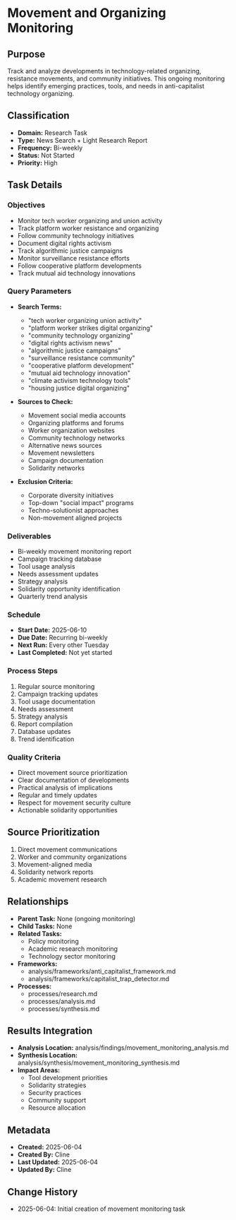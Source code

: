 # Movement and Organizing Monitoring

## Purpose
Track and analyze developments in technology-related organizing, resistance movements, and community initiatives. This ongoing monitoring helps identify emerging practices, tools, and needs in anti-capitalist technology organizing.

## Classification
- **Domain:** Research Task
- **Type:** News Search + Light Research Report
- **Frequency:** Bi-weekly
- **Status:** Not Started
- **Priority:** High

## Task Details

### Objectives
- Monitor tech worker organizing and union activity
- Track platform worker resistance and organizing
- Follow community technology initiatives
- Document digital rights activism
- Track algorithmic justice campaigns
- Monitor surveillance resistance efforts
- Follow cooperative platform developments
- Track mutual aid technology innovations

### Query Parameters
- **Search Terms:**
  - "tech worker organizing union activity"
  - "platform worker strikes digital organizing"
  - "community technology organizing"
  - "digital rights activism news"
  - "algorithmic justice campaigns"
  - "surveillance resistance community"
  - "cooperative platform development"
  - "mutual aid technology innovation"
  - "climate activism technology tools"
  - "housing justice digital organizing"

- **Sources to Check:**
  - Movement social media accounts
  - Organizing platforms and forums
  - Worker organization websites
  - Community technology networks
  - Alternative news sources
  - Movement newsletters
  - Campaign documentation
  - Solidarity networks

- **Exclusion Criteria:**
  - Corporate diversity initiatives
  - Top-down "social impact" programs
  - Techno-solutionist approaches
  - Non-movement aligned projects

### Deliverables
- Bi-weekly movement monitoring report
- Campaign tracking database
- Tool usage analysis
- Needs assessment updates
- Strategy analysis
- Solidarity opportunity identification
- Quarterly trend analysis

### Schedule
- **Start Date:** 2025-06-10
- **Due Date:** Recurring bi-weekly
- **Next Run:** Every other Tuesday
- **Last Completed:** Not yet started

### Process Steps
1. Regular source monitoring
2. Campaign tracking updates
3. Tool usage documentation
4. Needs assessment
5. Strategy analysis
6. Report compilation
7. Database updates
8. Trend identification

### Quality Criteria
- Direct movement source prioritization
- Clear documentation of developments
- Practical analysis of implications
- Regular and timely updates
- Respect for movement security culture
- Actionable solidarity opportunities

## Source Prioritization
1. Direct movement communications
2. Worker and community organizations
3. Movement-aligned media
4. Solidarity network reports
5. Academic movement research

## Relationships
- **Parent Task:** None (ongoing monitoring)
- **Child Tasks:** None
- **Related Tasks:** 
  - Policy monitoring
  - Academic research monitoring
  - Technology sector monitoring
- **Frameworks:** 
  - analysis/frameworks/anti_capitalist_framework.md
  - analysis/frameworks/capitalist_trap_detector.md
- **Processes:**
  - processes/research.md
  - processes/analysis.md
  - processes/synthesis.md

## Results Integration
- **Analysis Location:** analysis/findings/movement_monitoring_analysis.md
- **Synthesis Location:** analysis/synthesis/movement_monitoring_synthesis.md
- **Impact Areas:**
  - Tool development priorities
  - Solidarity strategies
  - Security practices
  - Community support
  - Resource allocation

## Metadata
- **Created:** 2025-06-04
- **Created By:** Cline
- **Last Updated:** 2025-06-04
- **Updated By:** Cline

## Change History
- 2025-06-04: Initial creation of movement monitoring task
